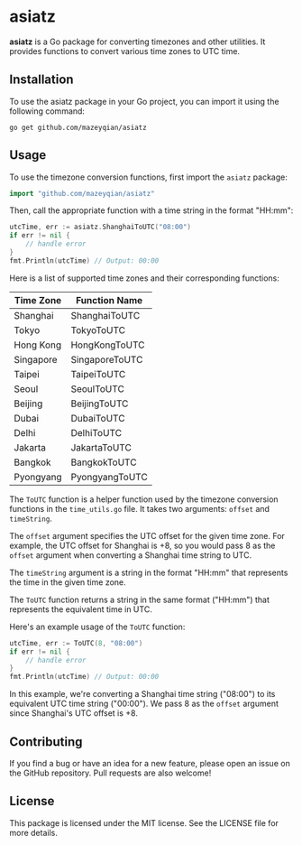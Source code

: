# asiatz

**asiatz** is a Go package for converting timezones and other utilities. It provides functions to convert various time zones to UTC time.

## Installation

To use the asiatz package in your Go project, you can import it using the following command:

```
go get github.com/mazeyqian/asiatz
```

## Usage

To use the timezone conversion functions, first import the `asiatz` package:

```go
import "github.com/mazeyqian/asiatz"
```

Then, call the appropriate function with a time string in the format "HH:mm":

```go
utcTime, err := asiatz.ShanghaiToUTC("08:00")
if err != nil {
    // handle error
}
fmt.Println(utcTime) // Output: 00:00
```

Here is a list of supported time zones and their corresponding functions:

| Time Zone   | Function Name  |
|-------------|----------------|
| Shanghai    | ShanghaiToUTC  |
| Tokyo       | TokyoToUTC     |
| Hong Kong   | HongKongToUTC  |
| Singapore   | SingaporeToUTC |
| Taipei      | TaipeiToUTC    |
| Seoul       | SeoulToUTC     |
| Beijing     | BeijingToUTC   |
| Dubai       | DubaiToUTC     |
| Delhi       | DelhiToUTC     |
| Jakarta     | JakartaToUTC   |
| Bangkok     | BangkokToUTC   |
| Pyongyang   | PyongyangToUTC |

The `ToUTC` function is a helper function used by the timezone conversion functions in the `time_utils.go` file. It takes two arguments: `offset` and `timeString`. 

The `offset` argument specifies the UTC offset for the given time zone. For example, the UTC offset for Shanghai is +8, so you would pass 8 as the `offset` argument when converting a Shanghai time string to UTC.

The `timeString` argument is a string in the format "HH:mm" that represents the time in the given time zone.

The `ToUTC` function returns a string in the same format ("HH:mm") that represents the equivalent time in UTC.

Here's an example usage of the `ToUTC` function:

```go
utcTime, err := ToUTC(8, "08:00")
if err != nil {
    // handle error
}
fmt.Println(utcTime) // Output: 00:00
```

In this example, we're converting a Shanghai time string ("08:00") to its equivalent UTC time string ("00:00"). We pass 8 as the `offset` argument since Shanghai's UTC offset is +8.

## Contributing

If you find a bug or have an idea for a new feature, please open an issue on the GitHub repository. Pull requests are also welcome!

## License

This package is licensed under the MIT license. See the LICENSE file for more details.
